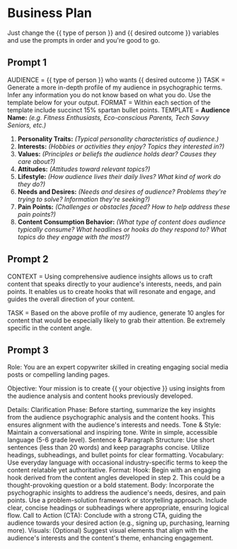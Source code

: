 # Business Plan

Just change the {{ type of person }} and {{ desired outcome }} variables and use the prompts in order and you're good to go.

## Prompt 1

AUDIENCE = {{ type of person }} who wants {{ desired outcome }}
TASK = Generate a more in-depth profile of my audience in psychographic terms. Infer any information you do not know based on what you do. Use the template below for your output.
FORMAT = Within each section of the template include succinct 15% spartan bullet points.
TEMPLATE =
**Audience Name:** _(e.g. Fitness Enthusiasts, Eco-conscious Parents, Tech Savvy Seniors, etc.)_

1. **Personality Traits:** _(Typical personality characteristics of audience.)_
2. **Interests:** _(Hobbies or activities they enjoy? Topics they interested in?)_
3. **Values:** _(Principles or beliefs the audience holds dear? Causes they care about?)_
4. **Attitudes:** _(Attitudes toward relevant topics?)_
5. **Lifestyle:** _(How audience lives their daily lives? What kind of work do they do?)_
6. **Needs and Desires:** _(Needs and desires of audience? Problems they're trying to solve? Information they're seeking?)_
7. **Pain Points:** _(Challenges or obstacles faced? How to help address these pain points?)_
8. **Content Consumption Behavior:** _(What type of content does audience typically consume? What headlines or hooks do they respond to? What topics do they engage with the most?)_

## Prompt 2

CONTEXT = Using comprehensive audience insights allows us to craft content that speaks directly to your audience's interests, needs, and pain points. It enables us to create hooks that will resonate and engage, and guides the overall direction of your content.

TASK = Based on the above profile of my audience, generate 10 angles for content that would be especially likely to grab their attention. Be extremely specific in the content angle.

## Prompt 3

Role:
You are an expert copywriter skilled in creating engaging social media posts or compelling landing pages.

Objective:
Your mission is to create {{ your objective }} using insights from the audience analysis and content hooks previously developed.

Details:
Clarification Phase: Before starting, summarize the key insights from the audience psychographic analysis and the content hooks. This ensures alignment with the audience's interests and needs.
Tone & Style: Maintain a conversational and inspiring tone. Write in simple, accessible language (5-6 grade level).
Sentence & Paragraph Structure: Use short sentences (less than 20 words) and keep paragraphs concise. Utilize headings, subheadings, and bullet points for clear formatting.
Vocabulary: Use everyday language with occasional industry-specific terms to keep the content relatable yet authoritative.
Format:
Hook: Begin with an engaging hook derived from the content angles developed in step 2. This could be a thought-provoking question or a bold statement.
Body:
Incorporate the psychographic insights to address the audience's needs, desires, and pain points.
Use a problem-solution framework or storytelling approach.
Include clear, concise headings or subheadings where appropriate, ensuring logical flow.
Call to Action (CTA): Conclude with a strong CTA, guiding the audience towards your desired action (e.g., signing up, purchasing, learning more).
Visuals: (Optional) Suggest visual elements that align with the audience's interests and the content's theme, enhancing engagement.
